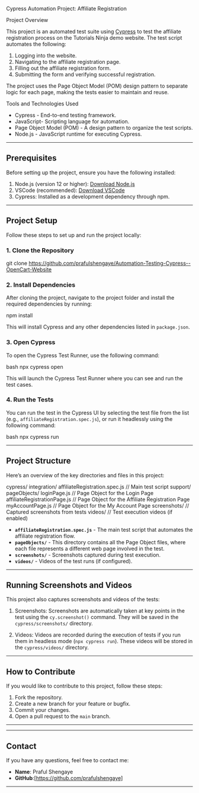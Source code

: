 Cypress Automation Project: Affiliate Registration 
 
 Project Overview

This project is an automated test suite using [Cypress](https://www.cypress.io/) to test the affiliate registration process on the Tutorials Ninja demo website. The test script automates the following:

1. Logging into the website.
2. Navigating to the affiliate registration page.
3. Filling out the affiliate registration form.
4. Submitting the form and verifying successful registration.

The project uses the Page Object Model (POM) design pattern to separate logic for each page, making the tests easier to maintain and reuse.

 Tools and Technologies Used

- Cypress - End-to-end testing framework.
- JavaScript- Scripting language for automation.
- Page Object Model (POM) - A design pattern to organize the test scripts.
- Node.js - JavaScript runtime for executing Cypress.

---

## Prerequisites

Before setting up the project, ensure you have the following installed:

1. Node.js (version 12 or higher): [Download Node.js](https://nodejs.org/en/)
2. VSCode (recommended): [Download VSCode](https://code.visualstudio.com/)
3. Cypress: Installed as a development dependency through npm.

---

## Project Setup

Follow these steps to set up and run the project locally:

### 1. Clone the Repository

git clone https://github.com/prafulshengaye/Automation-Testing-Cypress--OpenCart-Website


### 2. Install Dependencies

After cloning the project, navigate to the project folder and install the required dependencies by running:

npm install


This will install Cypress and any other dependencies listed in `package.json`.

### 3. Open Cypress

To open the Cypress Test Runner, use the following command:

bash
npx cypress open


This will launch the Cypress Test Runner where you can see and run the test cases.

### 4. Run the Tests

You can run the test in the Cypress UI by selecting the test file from the list (e.g., `affiliateRegistration.spec.js`), or run it headlessly using the following command:

bash
npx cypress run


---

## Project Structure

Here’s an overview of the key directories and files in this project:


cypress/
  integration/
    affiliateRegistration.spec.js   // Main test script
  support/
    pageObjects/
      loginPage.js                  // Page Object for the Login Page
      affiliateRegistrationPage.js  // Page Object for the Affiliate Registration Page
      myAccountPage.js              // Page Object for the My Account Page
  screenshots/                      // Captured screenshots from tests
  videos/                           // Test execution videos (if enabled)


- **`affiliateRegistration.spec.js`** - The main test script that automates the affiliate registration flow.
- **`pageObjects/`** - This directory contains all the Page Object files, where each file represents a different web page involved in the test.
- **`screenshots/`** - Screenshots captured during test execution.
- **`videos/`** - Videos of the test runs (if configured).

---

## Running Screenshots and Videos

This project also captures screenshots and videos of the tests:

1. Screenshots:
   Screenshots are automatically taken at key points in the test using the `cy.screenshot()` command. They will be saved in the `cypress/screenshots/` directory.

2. Videos:
   Videos are recorded during the execution of tests if you run them in headless mode (`npx cypress run`). These videos will be stored in the `cypress/videos/` directory.

---

## How to Contribute

If you would like to contribute to this project, follow these steps:

1. Fork the repository.
2. Create a new branch for your feature or bugfix.
3. Commit your changes.
4. Open a pull request to the `main` branch.

---

---

## Contact

If you have any questions, feel free to contact me:

- **Name**: Praful Shengaye
- **GitHub**:[https://github.com/prafulshengaye]


---

